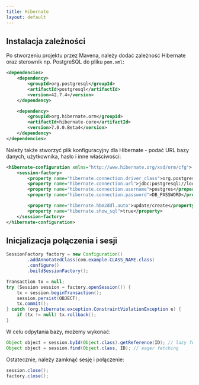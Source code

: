 ```yaml
---
title: Hibernate
layout: default
---
```


## Instalacja zależności 
Po stworzeniu projektu przez Mavena, należy dodać zależność Hibernate oraz sterownik np. PostgreSQL do pliku `pom.xml`:
```xml
<dependencies>
    <dependency>
        <groupId>org.postgresql</groupId>
        <artifactId>postgresql</artifactId>
        <version>42.7.4</version>
    </dependency>

    <dependency>
        <groupId>org.hibernate.orm</groupId>
        <artifactId>hibernate-core</artifactId>
        <version>7.0.0.Beta4</version>
    </dependency>
</dependencies>
```
Należy także stworzyć plik konfiguracyjny dla Hibernate - podać URL bazy danych, użytkownika, hasło i inne właściwości:
```xml
<hibernate-configuration xmlns="http://www.hibernate.org/xsd/orm/cfg">
    <session-factory>
        <property name="hibernate.connection.driver_class">org.postgresql.Driver</property>
        <property name="hibernate.connection.url">jdbc:postgresql://localhost:5432/DB_NAME</property>
        <property name="hibernate.connection.username">postgres</property>
        <property name="hibernate.connection.password">DB_PASSWORD</property>

        <property name="hibernate.hbm2ddl.auto">update/create</property>
        <property name="hibernate.show_sql">true</property>
    </session-factory>
</hibernate-configuration>
```
## Inicjalizacja połączenia i sesji
```java
SessionFactory factory = new Configuration()
        .addAnnotatedClass(com.example.CLASS_NAME.class)
        .configure()
        .buildSessionFactory();
```
```java
Transaction tx = null;
try (Session session = factory.openSession()) {
    tx = session.beginTransaction();
    session.persist(OBJECT);
    tx.commit();
} catch (org.hibernate.exception.ConstraintViolationException e) {
    if (tx != null) tx.rollback();
}
```
W celu odpytania bazy, możemy wykonać:
```java
Object object = session.byId(Object.class).getReference(ID); // lazy fetching
Object object = session.find(Object.class, ID); // eager fetching
```

Ostatecznie, należy zamknąć sesję i połączenie:
```java
session.close();
factory.close();
```